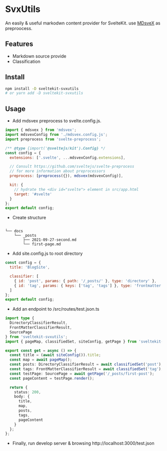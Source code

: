 # SvxUtils

An easily & useful markodwn content provider for SvelteKit. use [MDsveX](https://github.com/pngwn/MDsveX) as preproocess.

## Features

- Markdown source provide
- Classification

## Install

```bash
npm install -D sveltekit-svxutils
# or yarn add -D sveltekit-svxutils
```

## Usage

- Add mdsvex preprocess to svelte.config.js.

```js
import { mdsvex } from 'mdsvex';
import mdsvexConfig from './mdsvex.config.js';
import preprocess from 'svelte-preprocess';

/** @type {import('@sveltejs/kit').Config} */
const config = {
  extensions: ['.svelte', ...mdsvexConfig.extensions],

  // Consult https://github.com/sveltejs/svelte-preprocess
  // for more information about preprocessors
  preprocess: [preprocess({}), mdsvex(mdsvexConfig)],

  kit: {
    // hydrate the <div id="svelte"> element in src/app.html
    target: '#svelte'
  }
};
export default config;
```

- Create structure

```

└── docs
    └── _posts
        ├── 2021-09-27-second.md
        └── first-page.md

```

- Add site.config.js to root directory

```js
const config = {
  title: 'BlogSite',

  classifier: [
    { id: 'post', params: { path: '/_posts/' }, type: 'directory' },
    { id: 'tag', params: { keys: ['tag', 'tags'] }, type: 'frontmatter' }
  ]
};
export default config;
```

- Add an endpoint to /src/routes/test.json.ts

```ts
import type {
  DirectoryClassifierResult,
  FrontMatterClassifierResult,
  SourcePage
} from 'sveltekit-svxutils';
import { pageMap, classifiedSet, siteConfig, getPage } from 'sveltekit-svxutils';

export const get = async () => {
  const title = (await siteConfig()).title;
  const map = await pageMap();
  const posts: DirectoryClassifierResult = await classifiedSet('post');
  const tags: FrontMatterClassifierResult = await classifiedSet('tag');
  const testPage: SourcePage = await getPage('/_posts/first-post');
  const pageContent = testPage.render();

  return {
    status: 200,
    body: {
      title,
      map,
      posts,
      tags,
      pageContent
    }
  };
};
```

- Finally, run develop server & browsing http://localhost:3000/test.json
